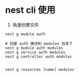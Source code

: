 

# nest cli 使用

1. 快速创建文件

```
nest g module auth

# 创建 auth 模块到 modules 目录下
nest g module auth modules
nest g service auth modules
nest g controller auth modules


nest g resources [name] modules
```

